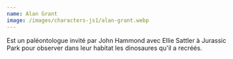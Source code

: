```yaml
---
name: Alan Grant
image: /images/characters-js1/alan-grant.webp
---
```

Est un paléontologue invité par John Hammond avec Ellie Sattler à Jurassic Park pour observer dans leur habitat les dinosaures qu'il a recréés.